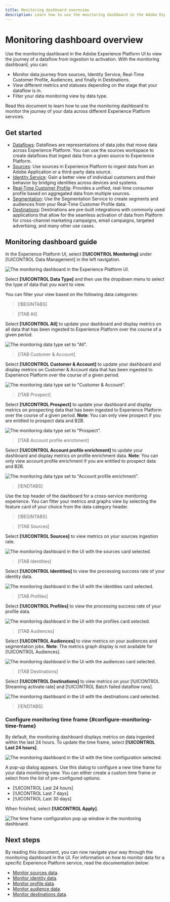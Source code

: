 ```yaml
---
title: Monitoring dashboard overeview
description: Learn how to use the monitoring dashboard in the Adobe Experience Platform UI
---
```

# Monitoring dashboard overview

Use the monitoring dashboard in the Adobe Experience Platform UI to view the journey of a dataflow from ingestion to activation. With the monitoring dashboard, you can:

* Monitor data journey from sources, Identity Service, Real-Time Customer Profile, Audiences, and finally in Destinations.
* View different metrics and statuses depending on the stage that your dataflow is in.
* Filter your data monitoring view by data type.

Read this document to learn how to use the monitoring dashboard to monitor the journey of your data across different Experience Platform services.

## Get started

* [Dataflows](../../../dataflows/home.md): Dataflows are representations of data jobs that move data across Experience Platform. You can use the sources workspace to create dataflows that ingest data from a given source to Experience Platform.
* [Sources](../../home.md): Use sources in Experience Platform to ingest data from an Adobe Application or a third-party data source.
* [Identity Service](../../identity-service/home.md): Gain a better view of individual customers and their behavior by bridging identities across devices and systems.
* [Real-Time Customer Profile](../../profile/home.md): Provides a unified, real-time consumer profile based on aggregated data from multiple sources.
* [Segmentation](../../segmentation/home.md): Use the Segmentation Service to create segments and audiences from your Real-Time Customer Profile data. 
* [Destinations](../../destinations/home.md): Destinations are pre-built integrations with commonly used applications that allow for the seamless activation of data from Platform for cross-channel marketing campaigns, email campaigns, targeted advertising, and many other use cases.

## Monitoring dashboard guide

In the Experience Platform UI, select **[!UICONTROL Monitoring]** under [!UICONTROL Data Management] in the left navigation.

![The monitoring dashboard in the Experience Platform UI.](../assets/ui/monitor-overview/monitoring.png)

Select **[!UICONTROL Data Type]** and then use the dropdown menu to select the type of data that you want to view.

You can filter your view based on the following data categories:

>[!BEGINTABS]

>[!TAB All]

Select **[!UICONTROL All]** to update your dashboard and display metrics on all data that has been ingested to Experience Platform over the course of a given period.

![The monitoring data type set to "All".](../assets/ui/monitor-overview/all.png)

>[!TAB Customer & Account]

Select **[!UICONTROL Customer & Account]** to update your dashboard and display metrics on Customer & Account data that has been ingested to Experience Platform over the course of a given period.

![The monitoring data type set to "Customer & Account".](../assets/ui/monitor-overview/person-account.png)

>[!TAB Prospect]

Select **[!UICONTROL Prospect]** to update your dashboard and display metrics on prospecting data that has been ingested to Experience Platform over the course of a given period. **Note**: You can only view prospect if you are entitled to prospect data and B2B.

![The monitoring data type set to "Prospect".](../assets/ui/monitor-overview/prospect.png)

>[!TAB Account profile enrichment]

Select **[!UICONTROL Account profile enrichment]** to update your dashboard and display metrics on profile enrichment data. **Note**: You can only view account profile enrichment if you are entitled to prospect data and B2B. 

![The monitoring data type set to "Account profile enrichment".](../assets/ui/monitor-overview/account-profile-enrichment.png)

>[!ENDTABS]


Use the top header of the dashboard for a cross-service monitoring experience. You can filter your metrics and graphs view by selecting the feature card of your choice from the data category header.

>[!BEGINTABS]

>[!TAB Sources]

Select **[!UICONTROL Sources]** to view metrics on your sources ingestion rate.

![The monitoring dashboard in the UI with the sources card selected.](../assets/ui/monitor-overview/sources.png)

>[!TAB Identities]

Select **[!UICONTROL Identities]** to view the processing success rate of your identity data.

![The monitoring dashboard in the UI with the identities card selected.](../assets/ui/monitor-overview/identities.png)

>[!TAB Profiles]

Select **[!UICONTROL Profiles]** to view the processing success rate of your profile data.

![The monitoring dashboard in the UI with the profiles card selected.](../assets/ui/monitor-overview/profiles.png)

>[!TAB Audiences]

Select **[!UICONTROL Audiences]** to view metrics on your audiences and segmentation jobs. **Note**: The metrics graph display is not available for [!UICONTROL Audiences].

![The monitoring dashboard in the Ui with the audiences card selected.](../assets/ui/monitor-overview/audiences.png)

>[!TAB Destinations]

Select **[!UICONTROL Destinations]** to view metrics on your [!UICONTROL Streaming activate rate] and [!UICONTROL Batch failed dataflow runs].

![The monitoring dashboard in the UI with the destinations card selected.](../assets/ui/monitor-overview/destinations.png)

>[!ENDTABS]

### Configure monitoring time frame {#configure-monitoring-time-frame}

By default, the monitoring dashboard displays metrics on data ingested within the last 24 hours. To update the time frame, select **[!UICONTROL Last 24 hours]**.

![The monitoring dashboard in the UI with the time configuration selected.](../assets/ui/monitor-overview/select-time.png)

A pop-up dialog appears. Use this dialog to configure a new time frame for your data monitoring view. You can either create a custom time frame or select from the list of pre-configured options:

* [!UICONTROL Last 24 hours]
* [!UICONTROL Last 7 days]
* [!UICONTROL Last 30 days]

When finished, select **[!UICONTROL Apply]**.

![The time frame configuration pop up window in the monitoring dashboard.](../assets/ui/monitor-overview/update-time.png)

<!-- ### Filter metrics table

* Select [!UICONTROL Sources] to view metrics based on the sources that were used to ingest data.
* Select [!UICONTROL Dataflows] to view metrics based on all dataflows.
* Select [!UICONTROL Show failures only] to update your view and display only failed ingestion jobs filtered by either source or dataflow.
* You can further filter your view by using the [!UICONTROL My sources] dropdown menu. Use the dropdown menu to filter your view by category. Alternatively, you can select [!UICONTROL All sources] to display metrics on all or sources, or select [!UICONTROL My sources] to display only the sources that you have a corresponding account with. -->

## Next steps

By reading this document, you can now navigate your way through the monitoring dashboard in the UI. For information on how to monitor data for a specific Experience Platform service, read the documentation below:

* [Monitor sources data](monitor-sources.md).
* [Monitor identity data](monitor-identities.md).
* [Monitor profile data](monitor-profiles.md).
* [Monitor audience data](monitor-segments.md).
* [Monitor destinations data](monitor-destinations.md).